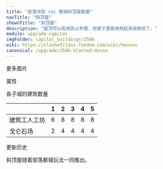 ```yaml
---
title: "部落冲突 coc 都城斜顶屋数据"
navTitle: "斜顶屋"
shownTitle: "斜顶屋"
description: "屋顶可以有效防止积雪，但屋子里面装修起来就麻烦了。"
module: upgrade-capital
imgFolder: capital_buildings/2506
wiki: https://clashofclans.fandom.com/wiki/Houses
canonical: /upgrade/2506-Slanted-House
---
```


<UnitInfo :folder="$frontmatter.imgFolder" imgSrc="Slanted_House.png" :imgAlt="$frontmatter.navTitle" :description="$frontmatter.description" :isSmallImg="true" />

<SmallTitle>更多图片</SmallTitle>

<Panel>
    <UnitImgGroup :folder="$frontmatter.imgFolder">
        <UnitImg imgTitle="废墟" imgSrc="Slanted_House_Ruin.png" />
    </UnitImgGroup>
</Panel>

<SmallTitle>属性</SmallTitle>

<UnitProperties>
    <UnitProperty pKey="占地面积" pValue="3×3" />
    <UnitProperty pKey="判定面积" pValue="2×2" :isJudgeSquare="true" />
    <UnitProperty pKey="生命值" pValue="650" />
    <UnitProperty pKey="建造费用" pValue="500" />
    <UnitProperty pKey="摧毁奖励" resourceType="Gold3" pValue="20" />
</UnitProperties>

<SmallTitle>各子城的建筑数量</SmallTitle>

<DistrictTable>

|            |   1   |   2   |   3   |   4   |   5   |
|     ---    |  ---  |  ---  |  ---  |  ---  |  ---  |
| 建筑工人工坊|   6   |   8   |   8   |   8   |   8   |
|   戈仑石场  |   2   |   4   |   4   |   4   |   4   |

</DistrictTable>

<SmallTitle>更新历史</SmallTitle>

<Timeline>
    <TimelineItem date="2022/05/02">
        <TimelineRow>斜顶屋随着部落都城玩法一同推出。</TimelineRow>
    </TimelineItem>
    <TimelineItem :historyBottom="true" />
</Timeline>